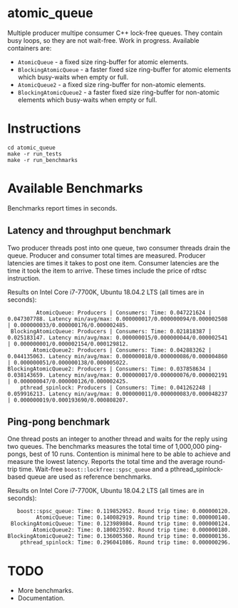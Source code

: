 # atomic_queue
Multiple producer multipe consumer C++ lock-free queues. They contain busy loops, so they are not wait-free.
Work in progress.
Available containers are:
* `AtomicQueue` - a fixed size ring-buffer for atomic elements.
* `BlockingAtomicQueue`  - a faster fixed size ring-buffer for atomic elements which busy-waits when empty or full.
* `AtomicQueue2` - a fixed size ring-buffer for non-atomic elements.
* `BlockingAtomicQueue2`  - a faster fixed size ring-buffer for non-atomic elements which busy-waits when empty or full.

# Instructions
```
cd atomic_queue
make -r run_tests
make -r run_benchmarks
```

# Available Benchmarks
Benchmarks report times in seconds.
## Latency and throughput benchmark
Two producer threads post into one queue, two consumer threads drain the queue. Producer and consumer total times are measured. Producer latencies are times it takes to post one item. Consumer latencies are the time it took the item to arrive. These times include the price of rdtsc instruction.

Results on Intel Core i7-7700K, Ubuntu 18.04.2 LTS (all times are in seconds):
```
         AtomicQueue: Producers | Consumers: Time: 0.047221624 | 0.047307788. Latency min/avg/max: 0.000000017/0.000000094/0.000002508 | 0.000000033/0.000000176/0.000002485.
 BlockingAtomicQueue: Producers | Consumers: Time: 0.021818387 | 0.025183147. Latency min/avg/max: 0.000000015/0.000000044/0.000002541 | 0.000000001/0.000002154/0.000129812.
        AtomicQueue2: Producers | Consumers: Time: 0.042883262 | 0.044135063. Latency min/avg/max: 0.000000018/0.000000086/0.000004860 | 0.000000051/0.000000138/0.000005022.
BlockingAtomicQueue2: Producers | Consumers: Time: 0.037858634 | 0.038143659. Latency min/avg/max: 0.000000017/0.000000076/0.000002191 | 0.000000047/0.000000126/0.000002425.
    pthread_spinlock: Producers | Consumers: Time: 0.041262248 | 0.059916213. Latency min/avg/max: 0.000000011/0.000000083/0.000048237 | 0.000000019/0.000193690/0.000808207.
```
## Ping-pong benchmark
One thread posts an integer to another thread and waits for the reply using two queues. The benchmarks measures the total time of 1,000,000 ping-pongs, best of 10 runs. Contention is minimal here to be able to achieve and measure the lowest latency. Reports the total time and the average round-trip time. Wait-free `boost::lockfree::spsc_queue` and a pthread_spinlock-based queue are used as reference benchmarks.

Results on Intel Core i7-7700K, Ubuntu 18.04.2 LTS (all times are in seconds):
```
   boost::spsc_queue: Time: 0.119852952. Round trip time: 0.000000120.
         AtomicQueue: Time: 0.140082919. Round trip time: 0.000000140.
 BlockingAtomicQueue: Time: 0.123989804. Round trip time: 0.000000124.
        AtomicQueue2: Time: 0.180023592. Round trip time: 0.000000180.
BlockingAtomicQueue2: Time: 0.136005360. Round trip time: 0.000000136.
    pthread_spinlock: Time: 0.296041086. Round trip time: 0.000000296.
```
# TODO
* More benchmarks.
* Documentation.
